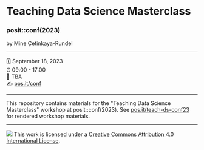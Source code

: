 # Teaching Data Science Masterclass

### posit::conf(2023)

by Mine Çetinkaya-Rundel

------------------------------------------------------------------------

:spiral_calendar: September 18, 2023\
:alarm_clock: 09:00 - 17:00\
:hotel: TBA  
:writing_hand: [pos.it/conf](http://pos.it/conf)

------------------------------------------------------------------------

This repository contains materials for the "Teaching Data Science Masterclass" workshop at posit::conf(2023). See [pos.it/teach-ds-conf23](https://pos.it/teach-ds-conf23) for rendered workshop materials.

------------------------------------------------------------------------

![](https://i.creativecommons.org/l/by/4.0/88x31.png) This work is licensed under a [Creative Commons Attribution 4.0 International License](https://creativecommons.org/licenses/by/4.0/).
